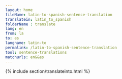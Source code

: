 ```yaml
---
layout: home
fileName: latin-to-spanish-sentence-translation
translatein: latin_to_spanish
folderName : translate
lang: en
from: la
to: es
langname: latin-to
permalink: /latin-to-spanish-sentence-translation
tool: sentence-translations
matchurls: en&&es
---
```

{% include section/translateinto.html %}
